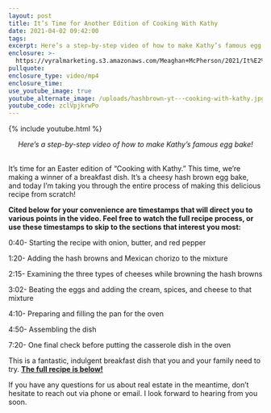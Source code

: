 ```yaml
---
layout: post
title: It’s Time for Another Edition of Cooking With Kathy
date: 2021-04-02 09:42:00
tags:
excerpt: Here’s a step-by-step video of how to make Kathy’s famous egg bake!
enclosure: >-
  https://vyralmarketing.s3.amazonaws.com/Meaghan+McPherson/2021/It%E2%80%99s+Time+for+Another+Edition+of+Cooking+With+Kathy.mp4
pullquote:
enclosure_type: video/mp4
enclosure_time:
use_youtube_image: true
youtube_alternate_image: /uploads/hashbrown-yt---cooking-with-kathy.jpg
youtube_code: zclVpjkrwPo
---
```

{% include youtube.html %}

<center><em>Here&rsquo;s a step-by-step video of how to make Kathy&rsquo;s famous egg bake!</em></center>

<center>&nbsp;</center>

It’s time for an Easter edition of “Cooking with Kathy.” This time, we’re making a winner of a breakfast dish. It’s a cheesy hash brown egg bake, and today I’m taking you through the entire process of making this delicious recipe from scratch\!

**Cited below for your convenience are timestamps that will direct you to various points in the video. Feel free to watch the full recipe process, or use these timestamps to skip to the sections that interest you most:**

0:40- Starting the recipe with onion, butter, and red pepper

1:20- Adding the hash browns and Mexican chorizo to the mixture

2:15- Examining the three types of cheeses while browning the hash browns

3:02- Beating the eggs and adding the cream, spices, and cheese to that mixture

4:10- Preparing and filling the pan for the oven

4:50- Assembling the dish

7:20- One final check before putting the casserole dish in the oven

This is a fantastic, indulgent breakfast dish that you and your family need to try. [**The full recipe is below\!**](/Recipe.pdf)

If you have any questions for us about real estate in the meantime, don’t hesitate to reach out via phone or email. I look forward to hearing from you soon.
